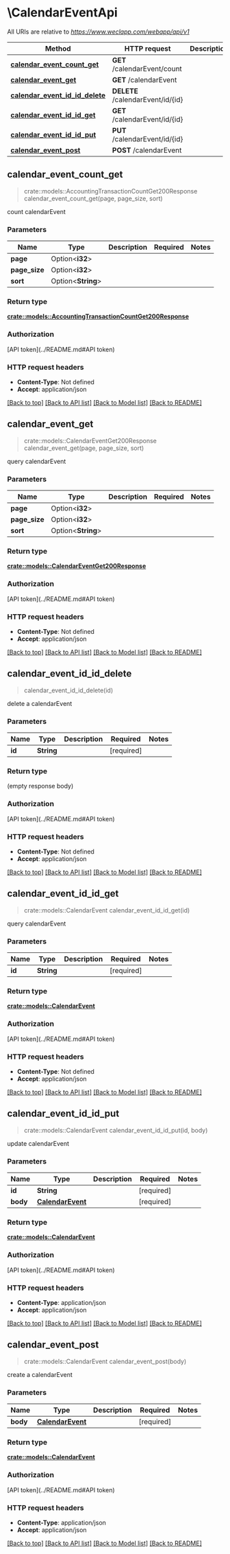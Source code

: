 # \CalendarEventApi

All URIs are relative to *https://www.weclapp.com/webapp/api/v1*

Method | HTTP request | Description
------------- | ------------- | -------------
[**calendar_event_count_get**](CalendarEventApi.md#calendar_event_count_get) | **GET** /calendarEvent/count | 
[**calendar_event_get**](CalendarEventApi.md#calendar_event_get) | **GET** /calendarEvent | 
[**calendar_event_id_id_delete**](CalendarEventApi.md#calendar_event_id_id_delete) | **DELETE** /calendarEvent/id/{id} | 
[**calendar_event_id_id_get**](CalendarEventApi.md#calendar_event_id_id_get) | **GET** /calendarEvent/id/{id} | 
[**calendar_event_id_id_put**](CalendarEventApi.md#calendar_event_id_id_put) | **PUT** /calendarEvent/id/{id} | 
[**calendar_event_post**](CalendarEventApi.md#calendar_event_post) | **POST** /calendarEvent | 



## calendar_event_count_get

> crate::models::AccountingTransactionCountGet200Response calendar_event_count_get(page, page_size, sort)


count calendarEvent

### Parameters


Name | Type | Description  | Required | Notes
------------- | ------------- | ------------- | ------------- | -------------
**page** | Option<**i32**> |  |  |
**page_size** | Option<**i32**> |  |  |
**sort** | Option<**String**> |  |  |

### Return type

[**crate::models::AccountingTransactionCountGet200Response**](_accountingTransaction_count_get_200_response.md)

### Authorization

[API token](../README.md#API token)

### HTTP request headers

- **Content-Type**: Not defined
- **Accept**: application/json

[[Back to top]](#) [[Back to API list]](../README.md#documentation-for-api-endpoints) [[Back to Model list]](../README.md#documentation-for-models) [[Back to README]](../README.md)


## calendar_event_get

> crate::models::CalendarEventGet200Response calendar_event_get(page, page_size, sort)


query calendarEvent

### Parameters


Name | Type | Description  | Required | Notes
------------- | ------------- | ------------- | ------------- | -------------
**page** | Option<**i32**> |  |  |
**page_size** | Option<**i32**> |  |  |
**sort** | Option<**String**> |  |  |

### Return type

[**crate::models::CalendarEventGet200Response**](_calendarEvent_get_200_response.md)

### Authorization

[API token](../README.md#API token)

### HTTP request headers

- **Content-Type**: Not defined
- **Accept**: application/json

[[Back to top]](#) [[Back to API list]](../README.md#documentation-for-api-endpoints) [[Back to Model list]](../README.md#documentation-for-models) [[Back to README]](../README.md)


## calendar_event_id_id_delete

> calendar_event_id_id_delete(id)


delete a calendarEvent

### Parameters


Name | Type | Description  | Required | Notes
------------- | ------------- | ------------- | ------------- | -------------
**id** | **String** |  | [required] |

### Return type

 (empty response body)

### Authorization

[API token](../README.md#API token)

### HTTP request headers

- **Content-Type**: Not defined
- **Accept**: application/json

[[Back to top]](#) [[Back to API list]](../README.md#documentation-for-api-endpoints) [[Back to Model list]](../README.md#documentation-for-models) [[Back to README]](../README.md)


## calendar_event_id_id_get

> crate::models::CalendarEvent calendar_event_id_id_get(id)


query calendarEvent

### Parameters


Name | Type | Description  | Required | Notes
------------- | ------------- | ------------- | ------------- | -------------
**id** | **String** |  | [required] |

### Return type

[**crate::models::CalendarEvent**](calendarEvent.md)

### Authorization

[API token](../README.md#API token)

### HTTP request headers

- **Content-Type**: Not defined
- **Accept**: application/json

[[Back to top]](#) [[Back to API list]](../README.md#documentation-for-api-endpoints) [[Back to Model list]](../README.md#documentation-for-models) [[Back to README]](../README.md)


## calendar_event_id_id_put

> crate::models::CalendarEvent calendar_event_id_id_put(id, body)


update calendarEvent

### Parameters


Name | Type | Description  | Required | Notes
------------- | ------------- | ------------- | ------------- | -------------
**id** | **String** |  | [required] |
**body** | [**CalendarEvent**](CalendarEvent.md) |  | [required] |

### Return type

[**crate::models::CalendarEvent**](calendarEvent.md)

### Authorization

[API token](../README.md#API token)

### HTTP request headers

- **Content-Type**: application/json
- **Accept**: application/json

[[Back to top]](#) [[Back to API list]](../README.md#documentation-for-api-endpoints) [[Back to Model list]](../README.md#documentation-for-models) [[Back to README]](../README.md)


## calendar_event_post

> crate::models::CalendarEvent calendar_event_post(body)


create a calendarEvent

### Parameters


Name | Type | Description  | Required | Notes
------------- | ------------- | ------------- | ------------- | -------------
**body** | [**CalendarEvent**](CalendarEvent.md) |  | [required] |

### Return type

[**crate::models::CalendarEvent**](calendarEvent.md)

### Authorization

[API token](../README.md#API token)

### HTTP request headers

- **Content-Type**: application/json
- **Accept**: application/json

[[Back to top]](#) [[Back to API list]](../README.md#documentation-for-api-endpoints) [[Back to Model list]](../README.md#documentation-for-models) [[Back to README]](../README.md)

